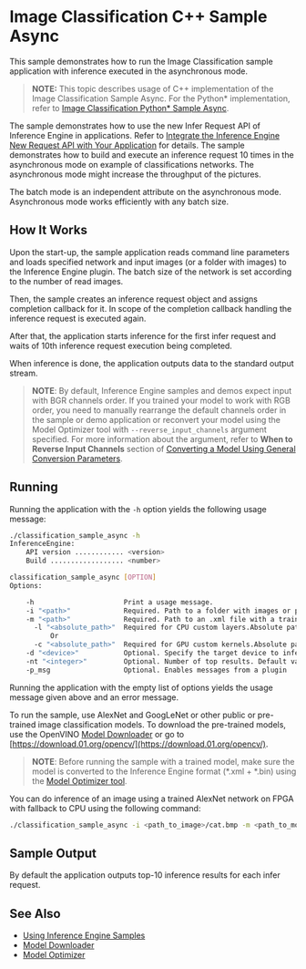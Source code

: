 # Image Classification C++ Sample Async

This sample demonstrates how to run the Image Classification sample application with inference executed in the asynchronous mode.

> **NOTE:** This topic describes usage of C++ implementation of the Image Classification Sample Async. For the Python* implementation, refer to [Image Classification Python* Sample Async](./inference-engine/ie_bridges/python/sample/classification_sample_async/README.md).

The sample demonstrates how to use the new Infer Request API of Inference Engine in applications.
Refer to [Integrate the Inference Engine New Request API with Your Application](./docs/IE_DG/Integrate_with_customer_application_new_API.md) for details.
The sample demonstrates how to build and execute an inference request 10 times in the asynchronous mode on example of classifications networks.
The asynchronous mode might increase the throughput of the pictures.

The batch mode is an independent attribute on the asynchronous mode. Asynchronous mode works efficiently with any batch size.

## How It Works

Upon the start-up, the sample application reads command line parameters and loads specified network and input images (or a
folder with images) to the Inference Engine plugin. The batch size of the network is set according to the number of read images.

Then, the sample creates an inference request object and assigns completion callback for it. In scope of the completion callback
handling the inference request is executed again.

After that, the application starts inference for the first infer request and waits of 10th inference request execution being completed.

When inference is done, the application outputs data to the standard output stream.

> **NOTE**: By default, Inference Engine samples and demos expect input with BGR channels order. If you trained your model to work with RGB order, you need to manually rearrange the default channels order in the sample or demo application or reconvert your model using the Model Optimizer tool with `--reverse_input_channels` argument specified. For more information about the argument, refer to **When to Reverse Input Channels** section of [Converting a Model Using General Conversion Parameters](./docs/MO_DG/prepare_model/convert_model/Converting_Model_General.md).

## Running

Running the application with the `-h` option yields the following usage message:
```sh
./classification_sample_async -h
InferenceEngine:
    API version ............ <version>
    Build .................. <number>

classification_sample_async [OPTION]
Options:

    -h                      Print a usage message.
    -i "<path>"             Required. Path to a folder with images or path to an image files: a .ubyte file for LeNetand a .bmp file for the other networks.
    -m "<path>"             Required. Path to an .xml file with a trained model.
      -l "<absolute_path>"  Required for CPU custom layers.Absolute path to a shared library with the kernels implementation
          Or
      -c "<absolute_path>"  Required for GPU custom kernels.Absolute path to the .xml file with kernels description
    -d "<device>"           Optional. Specify the target device to infer on (the list of available devices is shown below). Default value is CPU. Sample will look for a suitable plugin for device specified.
    -nt "<integer>"         Optional. Number of top results. Default value is 10.
    -p_msg                  Optional. Enables messages from a plugin

```

Running the application with the empty list of options yields the usage message given above and an error message.

To run the sample, use AlexNet and GoogLeNet or other public or pre-trained image classification models. To download the pre-trained models, use the OpenVINO [Model Downloader](https://github.com/opencv/open_model_zoo/tree/2018/model_downloader) or go to [https://download.01.org/opencv/](https://download.01.org/opencv/).

> **NOTE**: Before running the sample with a trained model, make sure the model is converted to the Inference Engine format (\*.xml + \*.bin) using the [Model Optimizer tool](./docs/MO_DG/Deep_Learning_Model_Optimizer_DevGuide.md).

You can do inference of an image using a trained AlexNet network on FPGA with fallback to CPU using the following command:
```sh
./classification_sample_async -i <path_to_image>/cat.bmp -m <path_to_model>/alexnet_fp32.xml -nt 5 -d HETERO:FPGA,CPU
```

## Sample Output

By default the application outputs top-10 inference results for each infer request.

## See Also
* [Using Inference Engine Samples](./docs/IE_DG/Samples_Overview.md)
* [Model Downloader](https://github.com/opencv/open_model_zoo/tree/2018/model_downloader)
* [Model Optimizer](./docs/MO_DG/Deep_Learning_Model_Optimizer_DevGuide.md)
